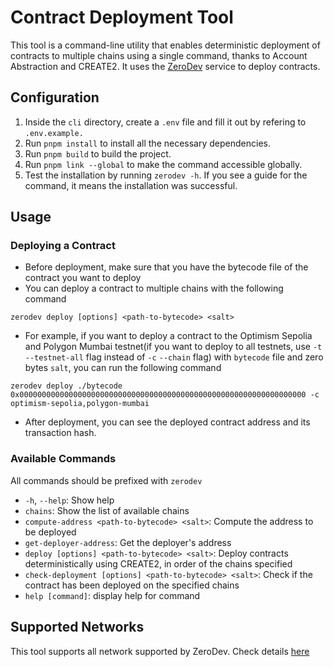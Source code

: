 # Contract Deployment Tool

This tool is a command-line utility that enables deterministic deployment of contracts to multiple chains using a single command, thanks to Account Abstraction and CREATE2. It uses the [ZeroDev](https://zerodev.app) service to deploy contracts.

## Configuration

1. Inside the `cli` directory, create a `.env` file and fill it out by refering to `.env.example.`
2. Run `pnpm install` to install all the necessary dependencies.
3. Run `pnpm build` to build the project.
4. Run `pnpm link --global` to make the command accessible globally.
5. Test the installation by running `zerodev -h`. If you see a guide for the command, it means the installation was successful.

## Usage

### Deploying a Contract

- Before deployment, make sure that you have the bytecode file of the contract you want to deploy
- You can deploy a contract to multiple chains with the following command

```
zerodev deploy [options] <path-to-bytecode> <salt>
```

- For example, if you want to deploy a contract to the Optimism Sepolia and Polygon Mumbai testnet(if you want to deploy to all testnets, use `-t` `--testnet-all` flag instead of `-c` `--chain` flag) with `bytecode` file and zero bytes `salt`, you can run the following command

```
zerodev deploy ./bytecode 0x0000000000000000000000000000000000000000000000000000000000000000 -c optimism-sepolia,polygon-mumbai

```

- After deployment, you can see the deployed contract address and its transaction hash.

### Available Commands

All commands should be prefixed with `zerodev`

- `-h`, `--help`: Show help
- `chains`: Show the list of available chains
- `compute-address <path-to-bytecode> <salt>`: Compute the address to be deployed
- `get-deployer-address`: Get the deployer's address
- `deploy [options] <path-to-bytecode> <salt>`: Deploy contracts deterministically using CREATE2, in order of the chains specified
- `check-deployment [options] <path-to-bytecode> <salt>`: Check if the contract has been deployed on the specified chains
- `help [command]`: display help for command

## Supported Networks

This tool supports all network supported by ZeroDev. Check details [here](https://docs.zerodev.app/supported-networks)
